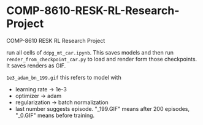 # COMP-8610-RESK-RL-Research-Project
COMP-8610 RESK RL Research Project


run all cells of `ddpg_mt_car.ipynb`. This saves models and then run `render_from_checkpoint_car.py` to load and render form those checkpoints. It saves renders as GIF.


`1e3_adam_bn_199.gif` this refers to model with
- learning rate -> 1e-3
- optimizer -> adam
- regularization -> batch normalization
- last number suggests episode. "_199.GIF" means after 200 episodes, "_0.GIF" means before training.
